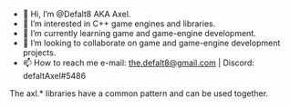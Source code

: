 - 👋 Hi, I’m @Defalt8 AKA Axel.
- 👀 I’m interested in C++ game engines and libraries.
- 🌱 I’m currently learning game and game-engine development.
- 💞️ I’m looking to collaborate on game and game-engine development projects.
- 📫 How to reach me e-mail: the.defalt8@gmail.com | Discord: defaltAxel#5486

The axl.* libraries have a common pattern and can be used together. 
